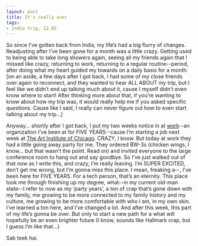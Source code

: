 ```yaml
---
layout: post
title: It's really over
tags:
- india trip, 12.05
---
```

So since I’ve gotten back from India, my life’s had a big flurry of changes. Readjusting after I’ve been gone for a month was a little crazy. Getting used to being able to take long showers again, seeing all my friends again that I missed like crazy, returning to work, returning to a regular routine--period, after doing what my heart guided my towards on a daily basis for a month. [on an aside, a few days after I got back, I had some of my close friends over again to reconnect, and they wanted to hear ALL ABOUT my trip, but I feel like we didn’t end up talking much about it, cause I myself didn’t even know where to start! After thinking more about that, if you’re wanting to know about how my trip was, it would really help me if you asked specific questions. Cause like I said, I really can never figure out how to even start talking about my trip...]

Anyway... shortly after I got back, I put my two weeks notice in at [work](http://www.global-com.com/)--an organization I’ve been at for FIVE YEARS--cause I’m starting a job next week at [The Art Institute of Chicago](http://www.artic.edu/). CRAZY, I know. But today at work they had a little going away party for me. They ordered BW-3s (chicken wings, I know... but that wasn’t the point. Read on) and invited everyone to the large conference room to hang out and say goodbye. So I’ve just walked out of that now as I write this, and crazy, I’m really leaving. I’m SUPER EXCITED, don’t get me wrong, but I’m gonna miss this place. I mean, freaking a--, I’ve been here for FIVE YEARS. For a tech person, that’s an eternity. This place took me through finishing up my degree, what--in my current old-man state--I refer to now as my ‘party years’, a ton of crap that’s gone down with my family, me growing to be more connected to my family history and my culture, me growing to be more comfortable with who I am, in my own skin. I’ve learned a ton here, and I’ve changed a lot. And after this week, this part of my life’s gonna be over. But only to start a new path for a what will hopefully be an even brighter future (I know, sounds like Hallmark crap, but I guess I’m like that...)

Sab teek hai.
